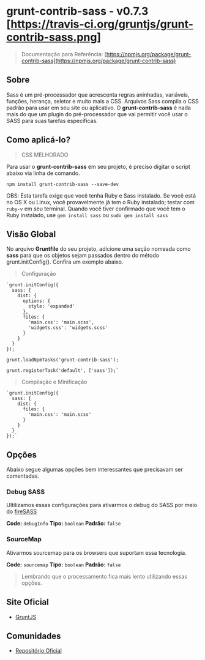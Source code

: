 # grunt-contrib-sass - v0.7.3 [https://travis-ci.org/gruntjs/grunt-contrib-sass.png]

> Documentação para Referência: [https://npmjs.org/package/grunt-contrib-sass](https://npmjs.org/package/grunt-contrib-sass)


## Sobre

Sass é um pré-processador que acrescenta regras aninhadas, variáveis, funções, herança, seletor e muito mais a CSS. Arquivos Sass compila o CSS padrão para usar em seu site ou aplicativo. O **grunt-contrib-sass** é nada mais do que um plugin do pré-processador que vai permitir você usar o SASS para suas tarefas específicas.

## Como aplicá-lo?

> CSS MELHORADO

Para usar o **grunt-contrib-sass** em seu projeto, é preciso digitar o script abaixo via linha de comando.

`npm install grunt-contrib-sass --save-dev`

OBS: Esta tarefa exige que você tenha Ruby e Sass instalado. Se você está no OS X ou Linux, você provavelmente já tem o Ruby instalado; testar com `ruby-v` em seu terminal. Quando você tiver confirmado que você tem o Ruby instalado, use `gem install sass` ou `sudo gem install sass` 

## Visão Global

No arquivo **Gruntfile** do seu projeto, adicione uma seção nomeada como **sass** para que os objetos sejam passados dentro do método grunt.initConfig(). Confira um exemplo abaixo.

> Configuração

	`grunt.initConfig({
	  sass: {                              
	    dist: {                            
	      options: {                       
	        style: 'expanded'
	      },
	      files: {                         
	        'main.css': 'main.scss',      
	        'widgets.css': 'widgets.scss'
	      }
	    }
	  }
	});

	grunt.loadNpmTasks('grunt-contrib-sass');

	grunt.registerTask('default', ['sass']);`


> Compilação e Minificação

	`grunt.initConfig({
	  sass: {
	    dist: {
	      files: {
	        'main.css': 'main.scss'
	      }
	    }
	  }
	});`

## Opções

Abaixo segue algumas opções bem interessantes que precisavam ser comentadas.

### Debug SASS

Ultilizamos essas configurações para ativarmos o debug do SASS por meio do <a href="https://addons.mozilla.org/en-US/firefox/addon/firesass-for-firebug/">fireSASS</a><br>

**Code:** `debugInfo`
**Tipo:** `boolean`
**Padrão:** `false`

### SourceMap

Ativarmos sourcemap para os browsers que suportam essa tecnologia. <br/>

**Code:** `sourcemap`
**Tipo:** `boolean`
**Padrão:** `false`

> Lembrando que o processamento fica mais lento utilizando essas opções.

## Site Oficial

* [GruntJS](http://gruntjs.com/)

## Comunidades

* [Repositório Oficial](https://www.npmjs.org/package/grunt-contrib-sass)